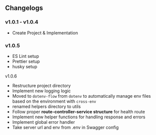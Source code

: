 ## Changelogs

### v1.0.1 - v1.0.4

- Create Project & Implementation

### v1.0.5

- ES Lint setup
- Prettier setup
- husky setup

v1.0.6

- Restructure project directory
- Implement new logging logic
- Moved to `dotenv-flow` from `dotenv` to automatically manage env files based on the environment with `cross-env`
- renamed helpers directory to utils
- Follow proper **route-controller-service structure** for health route
- Implement new helper functions for handling response and errors
- Implement global error handler
- Take server url and env from .env in Swagger config
